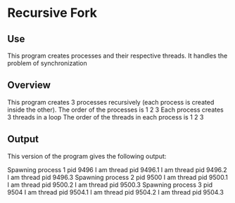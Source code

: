 # Recursive Fork

## Use

This program creates processes and their respective threads.
It handles the problem of synchronization

## Overview

This program creates 3 processes recursively (each process is created inside the other).
	The order of the processes is 1 2 3
Each process creates 3 threads in a loop
	The order of the threads in each process is 1 2 3

## Output

This version of the program gives the following output:

Spawning process 1 pid 9496 
I am thread pid 9496.1 
I am thread pid 9496.2 
I am thread pid 9496.3 
Spawning process 2 pid 9500 
I am thread pid 9500.1 
I am thread pid 9500.2 
I am thread pid 9500.3 
Spawning process 3 pid 9504 
I am thread pid 9504.1 
I am thread pid 9504.2 
I am thread pid 9504.3 



